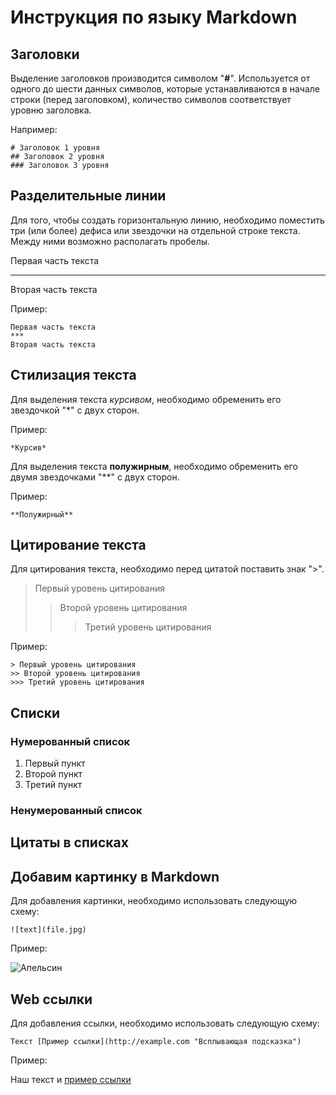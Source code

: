 # Инструкция по языку Markdown 

## Заголовки

Выделение заголовков производится символом "**#**". Используется от одного до шести данных символов, которые устанавливаются в начале строки (перед заголовком), количество символов соответствует уровню заголовка.

Например:

```
# Заголовок 1 уровня
## Заголовок 2 уровня 
### Заголовок 3 уровня
```

## Разделительные линии

Для того, чтобы создать горизонтальную линию, необходимо поместить три (или более) дефиса или звездочки на отдельной строке текста. Между ними возможно располагать пробелы.

Первая часть текста
***
Вторая часть текста

Пример: 
```
Первая часть текста
***
Вторая часть текста
```

## Стилизация текста 

Для выделения текста *курсивом*, необходимо обременить его звездочкой "*" с двух сторон.

Пример:

```
*Курсив*
```

Для выделения текста **полужирным**, необходимо обременить его двумя звездочками "**" с двух сторон.

Пример:

```
**Полужирный**
```

## Цитирование текста

Для цитирования текста, необходимо перед цитатой поставить знак ">". 

> Первый уровень цитирования
>> Второй уровень цитирования
>>> Третий уровень цитирования

Пример: 

```
> Первый уровень цитирования
>> Второй уровень цитирования
>>> Третий уровень цитирования
```

## Списки

### Нумерованный список

1. Первый пункт
2. Второй пункт
3. Третий пункт

### Ненумерованный список 

## Цитаты в списках

## Добавим картинку в Markdown

Для добавления картинки, необходимо использовать следующую схему:

```
![text](file.jpg)
```
Пример:

![Апельсин](orange.jpg)

## Web ссылки

Для добавления ссылки, необходимо использовать следующую схему:

```
Текст [Пример ссылки](http://example.com "Всплывающая подсказка")
```

Пример:

Наш текст и [пример ссылки](http://example.com "Всплывающая подсказка")